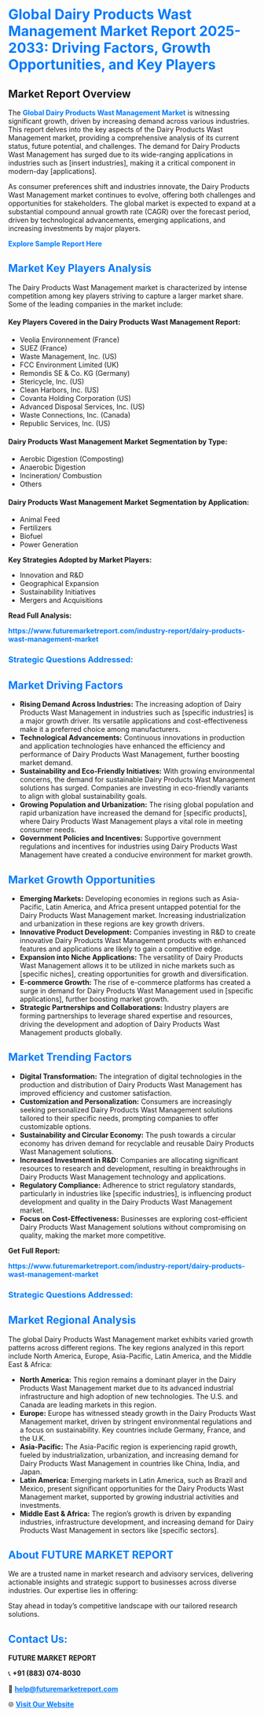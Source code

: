 <h1 style="color: #007BFF;">Global Dairy Products Wast Management Market Report 2025-2033: Driving Factors, Growth Opportunities, and Key Players</h1>

<section id="overview">
<h2>Market Report Overview</h2>
<p>The <a href="https://www.futuremarketreport.com/industry-report/dairy-products-wast-management-market" style="color: #007BFF; text-decoration: none;"><strong>Global Dairy Products Wast Management Market</strong></a> is witnessing significant growth, driven by increasing demand across various industries. This report delves into the key aspects of the Dairy Products Wast Management market, providing a comprehensive analysis of its current status, future potential, and challenges. The demand for Dairy Products Wast Management has surged due to its wide-ranging applications in industries such as [insert industries], making it a critical component in modern-day [applications].</p>
<p>As consumer preferences shift and industries innovate, the Dairy Products Wast Management market continues to evolve, offering both challenges and opportunities for stakeholders. The global market is expected to expand at a substantial compound annual growth rate (CAGR) over the forecast period, driven by technological advancements, emerging applications, and increasing investments by major players.</p>
</section>

<section id="overview">
<p><a href="https://www.futuremarketreport.com/request-sample/reportId=53493" style="color: #007BFF; text-decoration: none;"><strong>Explore Sample Report Here</strong></a></p>
</section>

<section id="key-players">
<h2 style="color: #007BFF;">Market Key Players Analysis</h2>
<p>The Dairy Products Wast Management market is characterized by intense competition among key players striving to capture a larger market share. Some of the leading companies in the market include:</p>
<h4>Key Players Covered in the Dairy Products Wast Management Report:</h4>
<ul><li>Veolia Environnement (France)</li><li>SUEZ (France)</li><li>Waste Management, Inc. (US)</li><li>FCC Environment Limited (UK)</li><li>Remondis SE &amp; Co. KG (Germany)</li><li>Stericycle, Inc. (US)</li><li>Clean Harbors, Inc. (US)</li><li>Covanta Holding Corporation (US)</li><li>Advanced Disposal Services, Inc. (US)</li><li>Waste Connections, Inc. (Canada)</li><li>Republic Services, Inc. (US)</li></ul>
<h4>Dairy Products Wast Management Market Segmentation by Type:</h4>
<ul><li>Aerobic Digestion (Composting)</li><li>Anaerobic Digestion</li><li>Incineration/ Combustion</li><li>Others</li></ul>

<h4>Dairy Products Wast Management Market Segmentation by Application:</h4>
<ul><li>Animal Feed</li><li>Fertilizers</li><li>Biofuel</li><li>Power Generation</li></ul>
<p><strong>Key Strategies Adopted by Market Players:</strong></p>
<ul>
<li>Innovation and R&D</li>
<li>Geographical Expansion</li>
<li>Sustainability Initiatives</li>
<li>Mergers and Acquisitions</li>
</ul>
</section>

<section>
<p><strong>Read Full Analysis: </strong></p><a href="https://www.futuremarketreport.com/industry-report/dairy-products-wast-management-market" style="color: #007BFF; text-decoration: none;"><strong>https://www.futuremarketreport.com/industry-report/dairy-products-wast-management-market</strong></a>
<h3 style="color: #007BFF;">Strategic Questions Addressed:</h3>
</section>

<section id="driving-factors">
<h2 style="color: #007BFF;">Market Driving Factors</h2>
<ul>
<li><strong>Rising Demand Across Industries:</strong> The increasing adoption of Dairy Products Wast Management in industries such as [specific industries] is a major growth driver. Its versatile applications and cost-effectiveness make it a preferred choice among manufacturers.</li>
<li><strong>Technological Advancements:</strong> Continuous innovations in production and application technologies have enhanced the efficiency and performance of Dairy Products Wast Management, further boosting market demand.</li>
<li><strong>Sustainability and Eco-Friendly Initiatives:</strong> With growing environmental concerns, the demand for sustainable Dairy Products Wast Management solutions has surged. Companies are investing in eco-friendly variants to align with global sustainability goals.</li>
<li><strong>Growing Population and Urbanization:</strong> The rising global population and rapid urbanization have increased the demand for [specific products], where Dairy Products Wast Management plays a vital role in meeting consumer needs.</li>
<li><strong>Government Policies and Incentives:</strong> Supportive government regulations and incentives for industries using Dairy Products Wast Management have created a conducive environment for market growth.</li>
</ul>
</section>

<section id="growth-opportunities">
<h2 style="color: #007BFF;">Market Growth Opportunities</h2>
<ul>
<li><strong>Emerging Markets:</strong> Developing economies in regions such as Asia-Pacific, Latin America, and Africa present untapped potential for the Dairy Products Wast Management market. Increasing industrialization and urbanization in these regions are key growth drivers.</li>
<li><strong>Innovative Product Development:</strong> Companies investing in R&D to create innovative Dairy Products Wast Management products with enhanced features and applications are likely to gain a competitive edge.</li>
<li><strong>Expansion into Niche Applications:</strong> The versatility of Dairy Products Wast Management allows it to be utilized in niche markets such as [specific niches], creating opportunities for growth and diversification.</li>
<li><strong>E-commerce Growth:</strong> The rise of e-commerce platforms has created a surge in demand for Dairy Products Wast Management used in [specific applications], further boosting market growth.</li>
<li><strong>Strategic Partnerships and Collaborations:</strong> Industry players are forming partnerships to leverage shared expertise and resources, driving the development and adoption of Dairy Products Wast Management products globally.</li>
</ul>
</section>

<section id="trending-factors">
<h2 style="color: #007BFF;">Market Trending Factors</h2>
<ul>
<li><strong>Digital Transformation:</strong> The integration of digital technologies in the production and distribution of Dairy Products Wast Management has improved efficiency and customer satisfaction.</li>
<li><strong>Customization and Personalization:</strong> Consumers are increasingly seeking personalized Dairy Products Wast Management solutions tailored to their specific needs, prompting companies to offer customizable options.</li>
<li><strong>Sustainability and Circular Economy:</strong> The push towards a circular economy has driven demand for recyclable and reusable Dairy Products Wast Management solutions.</li>
<li><strong>Increased Investment in R&D:</strong> Companies are allocating significant resources to research and development, resulting in breakthroughs in Dairy Products Wast Management technology and applications.</li>
<li><strong>Regulatory Compliance:</strong> Adherence to strict regulatory standards, particularly in industries like [specific industries], is influencing product development and quality in the Dairy Products Wast Management market.</li>
<li><strong>Focus on Cost-Effectiveness:</strong> Businesses are exploring cost-efficient Dairy Products Wast Management solutions without compromising on quality, making the market more competitive.</li>
</ul>
</section>

<section>
<p><strong>Get Full Report: </strong></p><a href="https://www.futuremarketreport.com/industry-report/dairy-products-wast-management-market" style="color: #007BFF; text-decoration: none;"><strong>https://www.futuremarketreport.com/industry-report/dairy-products-wast-management-market</strong></a>
<h3 style="color: #007BFF;">Strategic Questions Addressed:</h3>
</section>


<section id="regional-analysis">
<h2 style="color: #007BFF;">Market Regional Analysis</h2>
<p>The global Dairy Products Wast Management market exhibits varied growth patterns across different regions. The key regions analyzed in this report include North America, Europe, Asia-Pacific, Latin America, and the Middle East & Africa:</p>
<ul>
<li><strong>North America:</strong> This region remains a dominant player in the Dairy Products Wast Management market due to its advanced industrial infrastructure and high adoption of new technologies. The U.S. and Canada are leading markets in this region.</li>
<li><strong>Europe:</strong> Europe has witnessed steady growth in the Dairy Products Wast Management market, driven by stringent environmental regulations and a focus on sustainability. Key countries include Germany, France, and the U.K.</li>
<li><strong>Asia-Pacific:</strong> The Asia-Pacific region is experiencing rapid growth, fueled by industrialization, urbanization, and increasing demand for Dairy Products Wast Management in countries like China, India, and Japan.</li>
<li><strong>Latin America:</strong> Emerging markets in Latin America, such as Brazil and Mexico, present significant opportunities for the Dairy Products Wast Management market, supported by growing industrial activities and investments.</li>
<li><strong>Middle East & Africa:</strong> The region’s growth is driven by expanding industries, infrastructure development, and increasing demand for Dairy Products Wast Management in sectors like [specific sectors].</li>
</ul>
</section>

<footer>
<h2 style="color: #007BFF;">About FUTURE MARKET REPORT</h2>
<p>We are a trusted name in market research and advisory services, delivering actionable insights and strategic support to businesses across diverse industries. Our expertise lies in offering:</p>

<p>Stay ahead in today’s competitive landscape with our tailored research solutions.</p>

<h2 style="color: #007BFF;">Contact Us:</h2>
<p><strong>FUTURE MARKET REPORT</strong></p>
<p>📞 <strong>+91 (883) 074-8030</strong></p>
<p>📧 <strong><a href="mailto:help@futuremarketreport.com" style="color: #007BFF;">help@futuremarketreport.com</a></strong></p>
<p>🌐 <strong><a href="https://www.futuremarketreport.com/" style="color: #007BFF;">Visit Our Website</a></strong></p>
</footer>